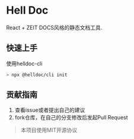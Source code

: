 # Hell Doc

React + ZEIT DOCS风格的静态文档工具.

## 快速上手

使用helldoc-cli

```bash
> npx @helldoc/cli init
```

## 贡献指南

1. 查看issue或者提出自己的建议
2. fork仓库，在自己的分支修改后发起Pull Request

> 本项目使用MIT开源协议